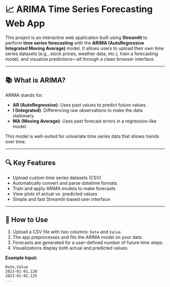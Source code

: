 # 📈 ARIMA Time Series Forecasting Web App

This project is an interactive web application built using **Streamlit** to perform **time series forecasting** with the **ARIMA (AutoRegressive Integrated Moving Average)** model. It allows users to upload their own time series datasets (e.g., stock prices, weather data, etc.), train a forecasting model, and visualize predictions—all through a clean browser interface.

---

## 📚 What is ARIMA?

ARIMA stands for:
- **AR (AutoRegressive)**: Uses past values to predict future values.
- **I (Integrated)**: Differencing raw observations to make the data stationary.
- **MA (Moving Average)**: Uses past forecast errors in a regression-like model.

This model is well-suited for univariate time series data that shows trends over time.

---

## 🔍 Key Features

- Upload custom time series datasets (CSV)
- Automatically convert and parse datetime formats
- Train and apply ARIMA models to make forecasts
- View plots of actual vs. predicted values
- Simple and fast Streamlit-based user interface

---

## 🚀 How to Use

1. Upload a CSV file with two columns: `Date` and `Value`.
2. The app preprocesses and fits the ARIMA model on your data.
3. Forecasts are generated for a user-defined number of future time steps.
4. Visualizations display both actual and predicted values.

**Example Input:**
```csv
Date,Value
2023-01-01,120
2023-01-02,125
...


